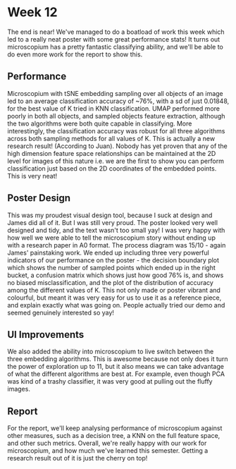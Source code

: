 # Week 12

The end is near! We've managed to do a boatload of work this week which led to a really neat poster with some great performance stats! It turns out microscopium has a pretty fantastic classifying ability, and we'll be able to do even more work for the report to show this.

## Performance
Microscopium with tSNE embedding sampling over all objects of an image led to an average classification accuracy of ~76%, with a sd of just 0.01848, for the best value of K tried in KNN classification. UMAP performed more poorly in both all objects, and sampled objects feature extraction, although the two algorithms were both quite capable in classifying. More interestingly, the classification accuracy was robust for all three algorithms across both sampling methods for all values of K.
This is actually a new research result! (According to Juan). 
Nobody has yet proven that any of the high dimension feature space relationships can be maintained at the 2D level for images of this nature i.e. we are the first to show you can perform classification just based on the 2D coordinates of the embedded points. This is very neat!

## Poster Design
This was my proudest visual design tool, because I suck at design and James did all of it. But I was still very proud. The poster looked very well designed and tidy, and the text wasn't too small yay! I was very happy with how well we were able to tell the microscopium story without ending up with a research paper in A0 format. The process diagram was 15/10 - again James' painstaking work.
We ended up including three very powerful indicators of our performance on the poster - the decision boundary plot which shows the number of sampled points which ended up in the right bucket, a confusion matrix which shows just how good 76% is, and shows no biased misclassification, and the plot of the distribution of accuracy among the different values of K. This not only made or poster vibrant and colourful, but meant it was very easy for us to use it as a reference piece, and explain exactly what was going on.
People actually tried our demo and seemed genuinely interested so yay!

## UI Improvements
We also added the ability into microscopium to live switch between the three embedding algorithms. This is awesome because not only does it turn the power of exploration up to 11, but it also means we can take advantage of what the different algorithms are best at. For example, even though PCA was kind of a trashy classifier, it was very good at pulling out the fluffy images.

## Report
For the report, we'll keep analysing performance of microscopium against other measures, such as a decision tree, a KNN on the full feature space, and other such metrics. Overall, we're really happy with our work for microscopium, and how much we've learned this semester. Getting a research result out of it is just the cherry on top!
